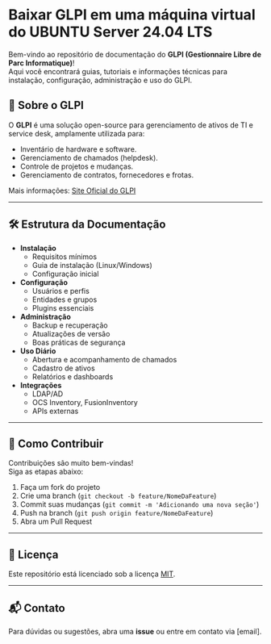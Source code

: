 # Baixar GLPI em uma máquina virtual do UBUNTU Server 24.04 LTS

Bem-vindo ao repositório de documentação do **GLPI (Gestionnaire Libre de Parc Informatique)**!  
Aqui você encontrará guias, tutoriais e informações técnicas para instalação, configuração, administração e uso do GLPI.

## 📖 Sobre o GLPI

O **GLPI** é uma solução open-source para gerenciamento de ativos de TI e service desk, amplamente utilizada para:

- Inventário de hardware e software.
- Gerenciamento de chamados (helpdesk).
- Controle de projetos e mudanças.
- Gerenciamento de contratos, fornecedores e frotas.

Mais informações: [Site Oficial do GLPI](https://glpi-project.org/)

---

## 🛠 Estrutura da Documentação

- **Instalação**
  - Requisitos mínimos
  - Guia de instalação (Linux/Windows)
  - Configuração inicial
- **Configuração**
  - Usuários e perfis
  - Entidades e grupos
  - Plugins essenciais
- **Administração**
  - Backup e recuperação
  - Atualizações de versão
  - Boas práticas de segurança
- **Uso Diário**
  - Abertura e acompanhamento de chamados
  - Cadastro de ativos
  - Relatórios e dashboards
- **Integrações**
  - LDAP/AD
  - OCS Inventory, FusionInventory
  - APIs externas

---

## 🚀 Como Contribuir

Contribuições são muito bem-vindas!  
Siga as etapas abaixo:

1. Faça um fork do projeto
2. Crie uma branch (`git checkout -b feature/NomeDaFeature`)
3. Commit suas mudanças (`git commit -m 'Adicionando uma nova seção'`)
4. Push na branch (`git push origin feature/NomeDaFeature`)
5. Abra um Pull Request

---

## 📄 Licença

Este repositório está licenciado sob a licença [MIT](LICENSE).

---

## 📬 Contato

Para dúvidas ou sugestões, abra uma **issue** ou entre em contato via [email].




